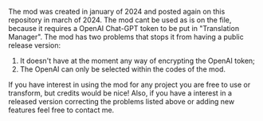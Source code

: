 The mod was created in january of 2024 and posted again on this repository in march of 2024. The mod cant be used as is on the file, because it requires a OpenAI Chat-GPT token to be put in "Translation Manager".
The mod has two problems that stops it from having a public release version:
1. It doesn't have at the moment any way of encrypting the OpenAI token;
2. The OpenAI can only be selected within the codes of the mod.

If you have interest in using the mod for any project you are free to use or transform, but credits would be nice!
Also, if you have a interest in a released version correcting the problems listed above or adding new features feel free to contact me.
